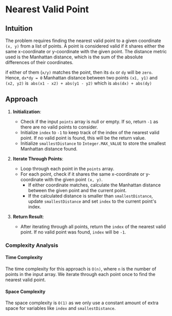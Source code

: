 # Nearest Valid Point

## Intuition

The problem requires finding the nearest valid point to a given coordinate `(x, y)` from a list of points. A point is considered valid if it shares either the same x-coordinate or y-coordinate with the given point. The distance metric used is the Manhattan distance, which is the sum of the absolute differences of their coordinates.

if either of them (`x/y)` matches the point, then its `dx` or `dy` will be `zero`.
Hence, `dx*dy = 0`
Manhattan distance between two points `(x1, y1)` and `(x2, y2)` is` abs(x1 - x2) + abs(y1 - y2)` which is `abs(dx) + abs(dy)`

## Approach

1. **Initialization**:
    - Check if the input `points` array is null or empty. If so, return `-1` as there are no valid points to consider.
    - Initialize `index` to `-1` to keep track of the index of the nearest valid point. If no valid point is found, this will be the return value.
    - Initialize `smallestDistance` to `Integer.MAX_VALUE` to store the smallest Manhattan distance found.

2. **Iterate Through Points**:
    - Loop through each point in the `points` array.
    - For each point, check if it shares the same x-coordinate or y-coordinate with the given point `(x, y)`.
        - If either coordinate matches, calculate the Manhattan distance between the given point and the current point.
        - If the calculated distance is smaller than `smallestDistance`, update `smallestDistance` and set `index` to the current point's index.

3. **Return Result**:
    - After iterating through all points, return the `index` of the nearest valid point. If no valid point was found, `index` will be `-1`.

### Complexity Analysis
#### Time Complexity
The time complexity for this approach is `O(n)`, where `n` is the number of points in the input array. We iterate through each point once to find the nearest valid point.

#### Space Complexity
The space complexity is `O(1)` as we only use a constant amount of extra space for variables like `index` and `smallestDistance`.